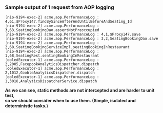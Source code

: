 ### Sample output of 1 request from AOP logging
```
[nio-9194-exec-2] acme.aop.PerformanceLog : 4,61,$Proxy147.findBySinceAfterAndUntilBeforeAndSeating_Id
[nio-9194-exec-2] acme.aop.PerformanceLog : 3,63,SeatingBookingDao.assertNotPreoccupied
[nio-9194-exec-2] acme.aop.PerformanceLog : 4,1,$Proxy147.save
[nio-9194-exec-2] acme.aop.PerformanceLog : 3,2,SeatingBookingDao.save
[nio-9194-exec-2] acme.aop.PerformanceLog : 2,68,SeatingBookingServiceImpl.seatingBookingInRestaurant
[nio-9194-exec-2] acme.aop.PerformanceLog : 1,68,SeatingRest.seatingBookingInRestaurant
[ooledExecutor-1] acme.aop.PerformanceLog : 2,2005,FacepookAnalyticsDispatcher.dispatch
[ooledExecutor-1] acme.aop.PerformanceLog : 2,1012,GoobleAnalyticsDispatcher.dispatch
[ooledExecutor-1] acme.aop.PerformanceLog : 1,3018,AnalyticsDispatcherService.dispatch
```

**As we can see, static methods are not intercepted and are harder to unit test,\
so we should consider when to use them. (Simple, isolated and deterministic tasks.)**